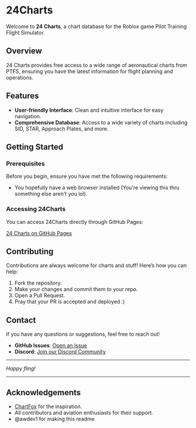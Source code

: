 # 24Charts

Welcome to **24 Charts**, a chart database for the Roblox game Pilot Training Flight Simulator.


## Overview

24 Charts provides free access to a wide range of aeronautical charts from PTFS, ensuring you have the latest information for flight planning and operations. 

## Features

- **User-friendly Interface**: Clean and intuitive interface for easy navigation.
- **Comprehensive Database**: Access to a wide variety of charts including SID, STAR, Approach Plates, and more.

## Getting Started

### Prerequisites

Before you begin, ensure you have met the following requirements:
- You hopefully have a web browser installed (You're viewing this thru something else aren't you lol).

### Accessing 24Charts

You can access 24Charts directly through GitHub Pages:

[24 Charts on GitHub Pages](https://formicacidgd.github.io/24charts/)

## Contributing

Contributions are always welcome for charts and stuff! Here’s how you can help:

1. Fork the repository.
2. Make your changes and commit them to your repo.
3. Open a Pull Request.
4. Pray that your PR is accepted and deployed :)

## Contact

If you have any questions or suggestions, feel free to reach out!

- **GitHub Issues**: [Open an Issue](https://github.com/formicacidgd/24charts/issues)
- **Discord**: [Join our Discord Community](https://discord.gg/8tSu4ewdsM)

---

*Happy fling!*

---

## Acknowledgements

- [ChartFox](https://chartfox.org) for the inspiration.
- All contributors and aviation enthusiasts for their support.
- @awdev1 for making this readme
